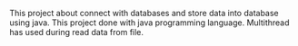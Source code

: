 This project about connect with databases and store data into database using java. This project done with java programming language. Multithread has used 
during read data from file.
